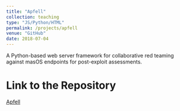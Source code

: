 ```yaml
---
title: "Apfell"
collection: teaching
type: "JS/Python/HTML"
permalink: /projects/apfell
venue: "GitHub"	
date: 2018-07-04	
---
```


A Python-based web server framework for collaborative red teaming against masOS endpoints for post-exploit assessments.

Link to the Repository
======
[Apfell](https://github.com/its-a-feature/Apfell)
